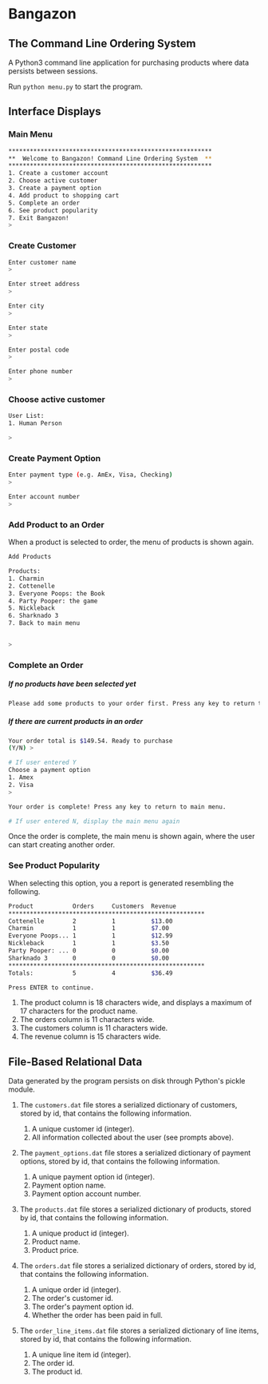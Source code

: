 # Bangazon

## The Command Line Ordering System

A Python3 command line application for purchasing products where data persists between sessions.

Run `python menu.py` to start the program.

## Interface Displays

### Main Menu

```bash
*********************************************************
**  Welcome to Bangazon! Command Line Ordering System  **
*********************************************************
1. Create a customer account
2. Choose active customer
3. Create a payment option
4. Add product to shopping cart
5. Complete an order
6. See product popularity
7. Exit Bangazon!
>
```

### Create Customer

```bash
Enter customer name
>

Enter street address
>

Enter city
>

Enter state
>

Enter postal code
>

Enter phone number
>
```

### Choose active customer

```bash
User List:
1. Human Person

>
```


### Create Payment Option

```bash
Enter payment type (e.g. AmEx, Visa, Checking)
>

Enter account number
>
```

### Add Product to an Order

When a product is selected to order, the menu of products is shown again.

```bash
Add Products                     

Products:                        
1. Charmin                       
2. Cottenelle                    
3. Everyone Poops: the Book      
4. Party Pooper: the game        
5. Nickleback                    
6. Sharknado 3                   
7. Back to main menu             


>     
```

### Complete an Order

##### If no products have been selected yet

```bash
Please add some products to your order first. Press any key to return to main menu.
```

##### If there are current products in an order

```bash
Your order total is $149.54. Ready to purchase
(Y/N) >

# If user entered Y
Choose a payment option
1. Amex
2. Visa
>

Your order is complete! Press any key to return to main menu.

# If user entered N, display the main menu again
```

Once the order is complete, the main menu is shown again, where the user can start creating another order.

### See Product Popularity

When selecting this option, you a report is generated resembling the following.

```bash
Product           Orders     Customers  Revenue
*******************************************************
Cottenelle        2          1          $13.00
Charmin           1          1          $7.00
Everyone Poops... 1          1          $12.99
Nickleback        1          1          $3.50
Party Pooper: ... 0          0          $0.00
Sharknado 3       0          0          $0.00
*******************************************************
Totals:           5          4          $36.49

Press ENTER to continue.
```

1. The product column is 18 characters wide, and displays a maximum of 17 characters for the product name.
1. The orders column is 11 characters wide.
1. The customers column is 11 characters wide.
1. The revenue column is 15 characters wide.


## File-Based Relational Data

Data generated by the program persists on disk through Python's pickle module.

1. The `customers.dat` file stores a serialized dictionary of customers, stored by id, that contains the following information.
    1. A unique customer id (integer).
    1. All information collected about the user (see prompts above).

1. The `payment_options.dat` file stores a serialized dictionary of payment options, stored by id, that contains the following information.
    1. A unique payment option id (integer).
    1. Payment option name.
    1. Payment option account number.

1. The `products.dat` file stores a serialized dictionary of products, stored by id, that contains the following information.
    1. A unique product id (integer).
    1. Product name.
    1. Product price.

1. The `orders.dat` file stores a serialized dictionary of orders, stored by id, that contains the following information.
    1. A unique order id (integer).
    1. The order's customer id.
    1. The order's payment option id.
    1. Whether the order has been paid in full.

1. The `order_line_items.dat` file stores a serialized dictionary of line items, stored by id, that contains the following information.
    1. A unique line item id (integer).
    1. The order id.
    1. The product id.
